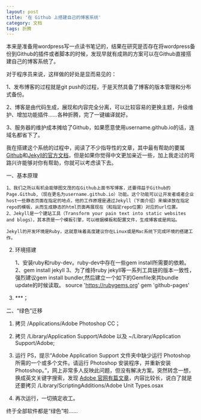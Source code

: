 ```yaml
---
layout: post
title: '在 Github 上搭建自己的博客系统'
category: 文档
tags: 折腾
---
```



本来是准备用wordpress写一点读书笔记的，结果在研究是否存在将wordpress备份到Github的插件或者脚本的时候，发现早就有成熟的方案可以在Github直接搭建自己的博客系统了。

对于程序员来说，这样做的好处是显而易见的：

1、发布博客的过程就是git push的过程，于是天然具备了博客的版本管理和分布式备份。

2、博客是由代码生成，展现和内容完全分离，可以比较容易的更换主题，升级维护、增加功能插件……各种折腾，完了一键编译就好。

3、服务器的维护成本摊给了Github，如果愿意使用username.github.io的话，连域名都省下了。

我在搭建这个系统的过程中，阅读了不少指导性的文章，其中最有帮助的要属[Github](http://help.github.com/categories/20/articles/)和[Jekyll的官方文档](http://jekyllrb.com/docs/home/)，但是如果你觉得中文更加亲近一些，加上我走过的弯路兴许能够对你有帮助，你就可以考虑读下去。



一、基本原理

    1、我们之所以有机会能够图文茂的在Github上面书写博客，还要得益于Github的Page.Github,（现在更名为username.github.io）功能。这个功能可以让开发者或者企业host一些静态页面在指定的地点，他的工作原理是通过Jekyll（下面介绍）来编译放在指定repo的模板，从而生成静态的html页面再展现在（和指定repo位置）对应的url位置。
    2、Jekyll是一个建站工具（Transform your pain text into static websites and blogs），其本质是一个模板引擎，可以根据模板和配置文件，生成博客或是网站。
    
    Jekyll的开发环境是Ruby，这就意味着高度建议你在Linux或是Mac系统下完成环境的搭建工作。


2. 环境搭建

    1、安装ruby和ruby-dev。ruby-dev中存在一些gem install所需要的依赖。
    2、gem install jekyll
    3、为了维持ruby jekyll等一系列工具链的版本一致性，强烈建议gem install bundler,然后建立一个如下的Gemfile來共bundle update的时候读取。
    source 'https://rubygems.org'
    gem 'github-pages'

3. ***；

二、“绿色”迁移

1. 拷贝 /Applications/Adobe Photoshop CC；

2. 拷贝 /Library/Application Support/Adobe 以及 ~/Library/Application Support/Adobe;

3. 运行 PS，提示“Adobe Application Support 文件夹中缺少运行 Photoshop 所需的一个或多个文件。请运行 Photoshop 安装程序，并重新安装 Photoshop。”，网上非常多人反映此问题，但没有解决方案。突然转念一想，换成英文关键字搜索，发现 [Adobe 官网有篇文章](http://helpx.adobe.com/photoshop/kb/error-one-or-files-application.html)，内容比较长，说白了就是还要拷贝 /Library/ScriptingAdditions/Adobe Unit Types.osax

4. 再次运行，一切搞定收工。

终于全部软件都是“绿色”啦……
